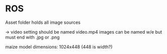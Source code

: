 # ROS

Asset folder holds all image sources

-> video setting should be named video.mp4 
images can be named w/e but must end with .jpg or .png

maize model dimensions: 1024x448 (448 is width?)